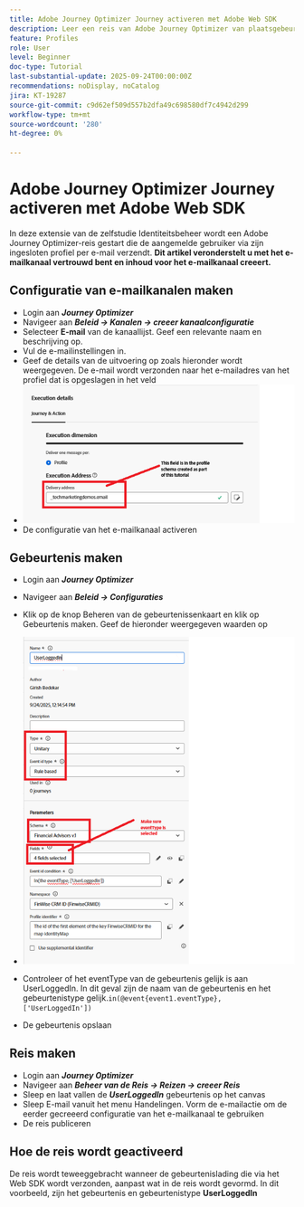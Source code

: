 ```yaml
---
title: Adobe Journey Optimizer Journey activeren met Adobe Web SDK
description: Leer een reis van Adobe Journey Optimizer van plaatsgebeurtenissen zoals gebruikerslogin te beginnen door het Web SDK van AEP te gebruiken dat door de Markeringen van Adobe Experience Platform wordt gevormd
feature: Profiles
role: User
level: Beginner
doc-type: Tutorial
last-substantial-update: 2025-09-24T00:00:00Z
recommendations: noDisplay, noCatalog
jira: KT-19287
source-git-commit: c9d62ef509d557b2dfa49c698580df7c4942d299
workflow-type: tm+mt
source-wordcount: '280'
ht-degree: 0%

---
```


# Adobe Journey Optimizer Journey activeren met Adobe Web SDK

In deze extensie van de zelfstudie Identiteitsbeheer wordt een Adobe Journey Optimizer-reis gestart die de aangemelde gebruiker via zijn ingesloten profiel per e-mail verzendt. **Dit artikel veronderstelt u met het e-mailkanaal vertrouwd bent en inhoud voor het e-mailkanaal creeert.**

## Configuratie van e-mailkanalen maken

* Login aan _**Journey Optimizer**_
* Navigeer aan _**Beleid -> Kanalen -> creeer kanaalconfiguratie**_
* Selecteer **E-mail** van de kanaallijst. Geef een relevante naam en beschrijving op.
* Vul de e-mailinstellingen in.
* Geef de details van de uitvoering op zoals hieronder wordt weergegeven. De e-mail wordt verzonden naar het e-mailadres van het profiel dat is opgeslagen in het veld
* ![ e-mail-kanaal ](assets/email-channel-execution.png)
* De configuratie van het e-mailkanaal activeren

## Gebeurtenis maken

* Login aan _**Journey Optimizer**_
* Navigeer aan _**Beleid -> Configuraties**_
* Klik op de knop Beheren van de gebeurtenissenkaart en klik op Gebeurtenis maken. Geef de hieronder weergegeven waarden op
* ![ reis-gebeurtenis ](assets/journey-event.png)

* Controleer of het eventType van de gebeurtenis gelijk is aan UserLoggedIn. In dit geval zijn de naam van de gebeurtenis en het gebeurtenistype gelijk.`in(@event{event1.eventType}, ['UserLoggedIn'])`
* De gebeurtenis opslaan

## Reis maken

* Login aan _**Journey Optimizer**_
* Navigeer aan _**Beheer van de Reis -> Reizen -> creeer Reis**_
* Sleep en laat vallen de _**UserLoggedIn**_ gebeurtenis op het canvas
* Sleep E-mail vanuit het menu Handelingen. Vorm de e-mailactie om de eerder gecreeerd configuratie van het e-mailkanaal te gebruiken
* De reis publiceren

## Hoe de reis wordt geactiveerd

De reis wordt teweeggebracht wanneer de gebeurtenislading die via het Web SDK wordt verzonden, aanpast wat in de reis wordt gevormd. In dit voorbeeld, zijn het gebeurtenis en gebeurtenistype **UserLoggedIn**



